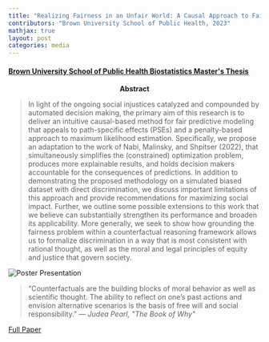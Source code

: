 ```yaml
---
title: "Realizing Fairness in an Unfair World: A Causal Approach to Fair Predictive Modeling via Penalized Maximum Likelihood Estimation"
contributors: "Brown University School of Public Health, 2023"
mathjax: true
layout: post
categories: media
---
```


<script src="https://cdnjs.cloudflare.com/ajax/libs/mathjax/2.7.5/MathJax.js?config=TeX-AMS_CHTML.js"></script>

#### [Brown University School of Public Health Biostatistics Master's Thesis](https://globalepidemics.org/brown-phrd-2023/)

<center><b> Abstract </b></center>

> In light of the ongoing social injustices catalyzed and compounded by automated decision making, the primary aim of this research is to deliver an intuitive causal-based method for fair predictive modeling that appeals to path-specific effects (PSEs) and a penalty-based approach to maximum likelihood estimation. Specifically, we propose an adaptation to the work of Nabi, Malinsky, and Shpitser (2022), that simultaneously simplifies the (constrained) optimization problem, produces more explainable results, and holds decision makers accountable for the consequences of predictions. In addition to demonstrating the proposed methodology on a simulated biased dataset with direct discrimination, we discuss important limitations of this approach and provide recommendations for maximizing social impact. Further, we outline some possible extensions to this work that we believe can substantially strengthen its performance and broaden its applicability. More generally, we seek to show how grounding the fairness problem within a counterfactual reasoning framework allows us to formalize discrimination in a way that is most consistent with rational thought, as well as the moral and legal principles of equity and justice that govern society.

![Poster Presentation](https://antonellabasso.github.io/IMAGES/Basso_Poster.png)

> “Counterfactuals are the building blocks of moral behavior as well as
> scientific thought. The ability to reflect on one’s past actions and
> envision alternative scenarios is the basis of free will and social
> responsibility.” — *Judea Pearl, "The Book of Why"*

[Full Paper](https://antonellabasso.github.io/Basso_Thesis.pdf)

